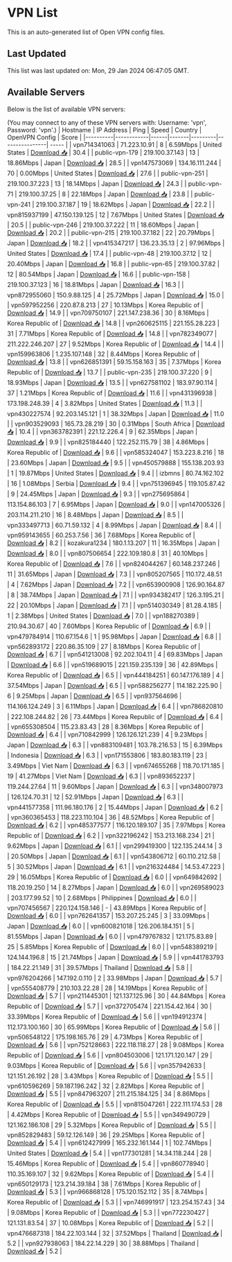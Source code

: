# VPN List

This is an auto-generated list of Open VPN config files.

## Last Updated

This list was last updated on: Mon, 29 Jan 2024 06:47:05 GMT.

## Available Servers

Below is the list of available VPN servers:

(You may connect to any of these VPN servers with: Username: 'vpn', Password: 'vpn'.)
| Hostname | IP Address | Ping | Speed | Country | OpenVPN Config | Score |
|----------|------------|------|-------|---------|----------------| ----- |
| vpn714341063 | 71.223.10.91 | 8 | 6.59Mbps | United States | [Download 📥](./configs/server_0_US.ovpn) | 30.4 |
| public-vpn-179 | 219.100.37.143 | 13 | 18.86Mbps | Japan | [Download 📥](./configs/server_1_JP.ovpn) | 28.5 |
| vpn147573069 | 134.16.111.244 | 70 | 0.00Mbps | United States | [Download 📥](./configs/server_2_US.ovpn) | 27.6 |
| public-vpn-251 | 219.100.37.223 | 13 | 18.14Mbps | Japan | [Download 📥](./configs/server_3_JP.ovpn) | 24.3 |
| public-vpn-71 | 219.100.37.25 | 8 | 22.18Mbps | Japan | [Download 📥](./configs/server_4_JP.ovpn) | 23.8 |
| public-vpn-241 | 219.100.37.187 | 19 | 18.62Mbps | Japan | [Download 📥](./configs/server_5_JP.ovpn) | 22.2 |
| vpn815937199 | 47.150.139.125 | 12 | 7.67Mbps | United States | [Download 📥](./configs/server_6_US.ovpn) | 20.5 |
| public-vpn-246 | 219.100.37.222 | 11 | 18.60Mbps | Japan | [Download 📥](./configs/server_7_JP.ovpn) | 20.2 |
| public-vpn-215 | 219.100.37.182 | 22 | 20.79Mbps | Japan | [Download 📥](./configs/server_8_JP.ovpn) | 18.2 |
| vpn415347217 | 136.23.35.13 | 2 | 97.96Mbps | United States | [Download 📥](./configs/server_9_US.ovpn) | 17.4 |
| public-vpn-48 | 219.100.37.12 | 12 | 20.40Mbps | Japan | [Download 📥](./configs/server_10_JP.ovpn) | 16.8 |
| public-vpn-65 | 219.100.37.82 | 12 | 80.54Mbps | Japan | [Download 📥](./configs/server_11_JP.ovpn) | 16.6 |
| public-vpn-158 | 219.100.37.123 | 16 | 18.81Mbps | Japan | [Download 📥](./configs/server_12_JP.ovpn) | 16.3 |
| vpn872955060 | 150.9.88.125 | 4 | 25.72Mbps | Japan | [Download 📥](./configs/server_13_JP.ovpn) | 15.0 |
| vpn597952256 | 220.87.8.213 | 27 | 10.13Mbps | Korea Republic of | [Download 📥](./configs/server_14_KR.ovpn) | 14.9 |
| vpn709750107 | 221.147.238.36 | 30 | 8.16Mbps | Korea Republic of | [Download 📥](./configs/server_15_KR.ovpn) | 14.8 |
| vpn260625115 | 221.155.28.223 | 31 | 7.71Mbps | Korea Republic of | [Download 📥](./configs/server_16_KR.ovpn) | 14.8 |
| vpn782349077 | 211.222.246.207 | 27 | 9.52Mbps | Korea Republic of | [Download 📥](./configs/server_17_KR.ovpn) | 14.4 |
| vpn159963806 | 1.235.107.148 | 32 | 8.44Mbps | Korea Republic of | [Download 📥](./configs/server_18_KR.ovpn) | 13.8 |
| vpn626851391 | 59.15.158.163 | 35 | 7.37Mbps | Korea Republic of | [Download 📥](./configs/server_19_KR.ovpn) | 13.7 |
| public-vpn-235 | 219.100.37.220 | 9 | 18.93Mbps | Japan | [Download 📥](./configs/server_20_JP.ovpn) | 13.5 |
| vpn627581102 | 183.97.90.114 | 37 | 1.21Mbps | Korea Republic of | [Download 📥](./configs/server_21_KR.ovpn) | 11.6 |
| vpn431396938 | 173.198.248.39 | 4 | 3.82Mbps | United States | [Download 📥](./configs/server_22_US.ovpn) | 11.3 |
| vpn430227574 | 92.203.145.121 | 1 | 38.32Mbps | Japan | [Download 📥](./configs/server_23_JP.ovpn) | 11.0 |
| vpn903529093 | 165.73.28.219 | 30 | 0.31Mbps | South Africa | [Download 📥](./configs/server_24_ZA.ovpn) | 10.4 |
| vpn363782391 | 221.12.226.4 | 9 | 62.35Mbps | Japan | [Download 📥](./configs/server_25_JP.ovpn) | 9.9 |
| vpn825184440 | 122.252.115.79 | 38 | 4.86Mbps | Korea Republic of | [Download 📥](./configs/server_26_KR.ovpn) | 9.6 |
| vpn585324047 | 153.223.8.216 | 18 | 23.60Mbps | Japan | [Download 📥](./configs/server_27_JP.ovpn) | 9.5 |
| vpn450579888 | 155.138.203.93 | 1 | 19.87Mbps | United States | [Download 📥](./configs/server_28_US.ovpn) | 9.4 |
| izbmns | 80.74.162.102 | 16 | 1.08Mbps | Serbia | [Download 📥](./configs/server_29_RS.ovpn) | 9.4 |
| vpn751396945 | 119.105.87.42 | 9 | 24.45Mbps | Japan | [Download 📥](./configs/server_30_JP.ovpn) | 9.3 |
| vpn275695864 | 113.154.86.103 | 7 | 6.95Mbps | Japan | [Download 📥](./configs/server_31_JP.ovpn) | 9.0 |
| vpn147005326 | 203.114.211.210 | 16 | 8.48Mbps | Japan | [Download 📥](./configs/server_32_JP.ovpn) | 8.5 |
| vpn333497713 | 60.71.59.132 | 4 | 8.99Mbps | Japan | [Download 📥](./configs/server_33_JP.ovpn) | 8.4 |
| vpn959143655 | 60.253.7.56 | 36 | 7.68Mbps | Korea Republic of | [Download 📥](./configs/server_34_KR.ovpn) | 8.2 |
| kozakura1234 | 180.1.13.207 | 11 | 16.35Mbps | Japan | [Download 📥](./configs/server_35_JP.ovpn) | 8.0 |
| vpn807506654 | 222.109.180.8 | 31 | 40.10Mbps | Korea Republic of | [Download 📥](./configs/server_36_KR.ovpn) | 7.6 |
| vpn824044267 | 60.148.237.246 | 11 | 31.65Mbps | Japan | [Download 📥](./configs/server_37_JP.ovpn) | 7.3 |
| vpn805207565 | 110.172.48.51 | 4 | 7.62Mbps | Japan | [Download 📥](./configs/server_38_JP.ovpn) | 7.2 |
| vpn653900908 | 126.90.164.87 | 8 | 38.74Mbps | Japan | [Download 📥](./configs/server_39_JP.ovpn) | 7.1 |
| vpn934382417 | 126.3.195.21 | 22 | 20.10Mbps | Japan | [Download 📥](./configs/server_40_JP.ovpn) | 7.1 |
| vpn514030349 | 81.28.4.185 | 1 | 2.38Mbps | United States | [Download 📥](./configs/server_41_US.ovpn) | 7.0 |
| vpn188270389 | 210.94.30.67 | 40 | 7.60Mbps | Korea Republic of | [Download 📥](./configs/server_42_KR.ovpn) | 6.9 |
| vpn479784914 | 110.67.154.6 | 1 | 95.98Mbps | Japan | [Download 📥](./configs/server_43_JP.ovpn) | 6.8 |
| vpn562893172 | 220.86.35.109 | 27 | 8.18Mbps | Korea Republic of | [Download 📥](./configs/server_44_KR.ovpn) | 6.7 |
| vpn541213008 | 92.202.104.11 | 4 | 69.83Mbps | Japan | [Download 📥](./configs/server_45_JP.ovpn) | 6.6 |
| vpn519689015 | 221.159.235.139 | 36 | 42.89Mbps | Korea Republic of | [Download 📥](./configs/server_46_KR.ovpn) | 6.5 |
| vpn444184251 | 60.147.176.189 | 4 | 37.54Mbps | Japan | [Download 📥](./configs/server_47_JP.ovpn) | 6.5 |
| vpn588256277 | 114.182.225.90 | 6 | 9.25Mbps | Japan | [Download 📥](./configs/server_48_JP.ovpn) | 6.5 |
| vpn937564696 | 114.166.124.249 | 3 | 6.11Mbps | Japan | [Download 📥](./configs/server_49_JP.ovpn) | 6.4 |
| vpn786820810 | 222.108.244.82 | 26 | 73.44Mbps | Korea Republic of | [Download 📥](./configs/server_50_KR.ovpn) | 6.4 |
| vpn655308504 | 115.23.83.43 | 28 | 8.36Mbps | Korea Republic of | [Download 📥](./configs/server_51_KR.ovpn) | 6.4 |
| vpn710842999 | 126.126.121.239 | 4 | 9.23Mbps | Japan | [Download 📥](./configs/server_52_JP.ovpn) | 6.3 |
| vpn883109481 | 103.78.216.53 | 15 | 6.39Mbps | Indonesia | [Download 📥](./configs/server_53_ID.ovpn) | 6.3 |
| vpn171553806 | 183.80.183.119 | 23 | 3.49Mbps | Viet Nam | [Download 📥](./configs/server_54_VN.ovpn) | 6.3 |
| vpn674655268 | 118.70.171.185 | 19 | 41.27Mbps | Viet Nam | [Download 📥](./configs/server_55_VN.ovpn) | 6.3 |
| vpn893652237 | 119.244.27.64 | 11 | 9.60Mbps | Japan | [Download 📥](./configs/server_56_JP.ovpn) | 6.3 |
| vpn348007973 | 126.124.70.31 | 12 | 52.91Mbps | Japan | [Download 📥](./configs/server_57_JP.ovpn) | 6.3 |
| vpn441577358 | 111.96.180.176 | 2 | 15.44Mbps | Japan | [Download 📥](./configs/server_58_JP.ovpn) | 6.2 |
| vpn360365453 | 118.223.110.104 | 36 | 48.52Mbps | Korea Republic of | [Download 📥](./configs/server_59_KR.ovpn) | 6.2 |
| vpn485377577 | 116.120.189.107 | 35 | 7.97Mbps | Korea Republic of | [Download 📥](./configs/server_60_KR.ovpn) | 6.2 |
| vpn322196242 | 153.213.168.234 | 21 | 9.62Mbps | Japan | [Download 📥](./configs/server_61_JP.ovpn) | 6.1 |
| vpn299419300 | 122.135.244.14 | 3 | 20.50Mbps | Japan | [Download 📥](./configs/server_62_JP.ovpn) | 6.1 |
| vpn543806712 | 60.110.212.58 | 5 | 30.52Mbps | Japan | [Download 📥](./configs/server_63_JP.ovpn) | 6.1 |
| vpn216324484 | 14.53.47.223 | 29 | 16.05Mbps | Korea Republic of | [Download 📥](./configs/server_64_KR.ovpn) | 6.0 |
| vpn649842692 | 118.20.19.250 | 14 | 8.27Mbps | Japan | [Download 📥](./configs/server_65_JP.ovpn) | 6.0 |
| vpn269589023 | 203.177.99.52 | 10 | 2.68Mbps | Philippines | [Download 📥](./configs/server_66_PH.ovpn) | 6.0 |
| vpn707456567 | 220.124.158.146 | - | 43.89Mbps | Korea Republic of | [Download 📥](./configs/server_67_KR.ovpn) | 6.0 |
| vpn762641357 | 153.207.25.245 | 3 | 33.09Mbps | Japan | [Download 📥](./configs/server_68_JP.ovpn) | 6.0 |
| vpn600821018 | 126.206.184.151 | 5 | 81.55Mbps | Japan | [Download 📥](./configs/server_69_JP.ovpn) | 6.0 |
| vpn479767832 | 121.175.83.89 | 25 | 5.85Mbps | Korea Republic of | [Download 📥](./configs/server_70_KR.ovpn) | 6.0 |
| vpn548389219 | 124.144.196.8 | 15 | 21.74Mbps | Japan | [Download 📥](./configs/server_71_JP.ovpn) | 5.9 |
| vpn441783793 | 184.22.21.149 | 31 | 39.57Mbps | Thailand | [Download 📥](./configs/server_72_TH.ovpn) | 5.8 |
| vpn976204266 | 147.192.0.110 | 2 | 33.98Mbps | Japan | [Download 📥](./configs/server_73_JP.ovpn) | 5.7 |
| vpn555408779 | 210.103.22.28 | 28 | 14.19Mbps | Korea Republic of | [Download 📥](./configs/server_74_KR.ovpn) | 5.7 |
| vpn211445301 | 121.137.125.96 | 30 | 44.84Mbps | Korea Republic of | [Download 📥](./configs/server_75_KR.ovpn) | 5.7 |
| vpn372705474 | 221.154.42.164 | 30 | 33.39Mbps | Korea Republic of | [Download 📥](./configs/server_76_KR.ovpn) | 5.6 |
| vpn194912374 | 112.173.100.160 | 30 | 65.99Mbps | Korea Republic of | [Download 📥](./configs/server_77_KR.ovpn) | 5.6 |
| vpn506548122 | 175.198.165.76 | 29 | 4.73Mbps | Korea Republic of | [Download 📥](./configs/server_78_KR.ovpn) | 5.6 |
| vpn752128663 | 222.118.118.27 | 28 | 9.08Mbps | Korea Republic of | [Download 📥](./configs/server_79_KR.ovpn) | 5.6 |
| vpn804503006 | 121.171.120.147 | 29 | 9.03Mbps | Korea Republic of | [Download 📥](./configs/server_80_KR.ovpn) | 5.6 |
| vpn357942633 | 121.151.26.192 | 28 | 3.43Mbps | Korea Republic of | [Download 📥](./configs/server_81_KR.ovpn) | 5.5 |
| vpn610596269 | 59.187.196.242 | 32 | 2.82Mbps | Korea Republic of | [Download 📥](./configs/server_82_KR.ovpn) | 5.5 |
| vpn847963207 | 211.215.184.125 | 34 | 8.86Mbps | Korea Republic of | [Download 📥](./configs/server_83_KR.ovpn) | 5.5 |
| vpn815047261 | 222.111.174.53 | 28 | 4.42Mbps | Korea Republic of | [Download 📥](./configs/server_84_KR.ovpn) | 5.5 |
| vpn349490729 | 121.162.186.108 | 29 | 5.32Mbps | Korea Republic of | [Download 📥](./configs/server_85_KR.ovpn) | 5.5 |
| vpn852829483 | 59.12.126.149 | 36 | 29.25Mbps | Korea Republic of | [Download 📥](./configs/server_86_KR.ovpn) | 5.4 |
| vpn612427999 | 165.232.161.144 | 1 | 102.74Mbps | United States | [Download 📥](./configs/server_87_US.ovpn) | 5.4 |
| vpn177301281 | 14.34.118.244 | 28 | 15.46Mbps | Korea Republic of | [Download 📥](./configs/server_88_KR.ovpn) | 5.4 |
| vpn860778940 | 110.35.169.107 | 32 | 9.62Mbps | Korea Republic of | [Download 📥](./configs/server_89_KR.ovpn) | 5.4 |
| vpn650129173 | 123.214.39.184 | 38 | 7.61Mbps | Korea Republic of | [Download 📥](./configs/server_90_KR.ovpn) | 5.3 |
| vpn966868128 | 175.120.152.112 | 35 | 8.74Mbps | Korea Republic of | [Download 📥](./configs/server_91_KR.ovpn) | 5.3 |
| vpn746991917 | 123.254.157.43 | 34 | 9.08Mbps | Korea Republic of | [Download 📥](./configs/server_92_KR.ovpn) | 5.3 |
| vpn772230427 | 121.131.83.54 | 37 | 10.08Mbps | Korea Republic of | [Download 📥](./configs/server_93_KR.ovpn) | 5.2 |
| vpn476687318 | 184.22.103.144 | 32 | 37.52Mbps | Thailand | [Download 📥](./configs/server_94_TH.ovpn) | 5.2 |
| vpn927938063 | 184.22.14.229 | 30 | 38.88Mbps | Thailand | [Download 📥](./configs/server_95_TH.ovpn) | 5.2 |
